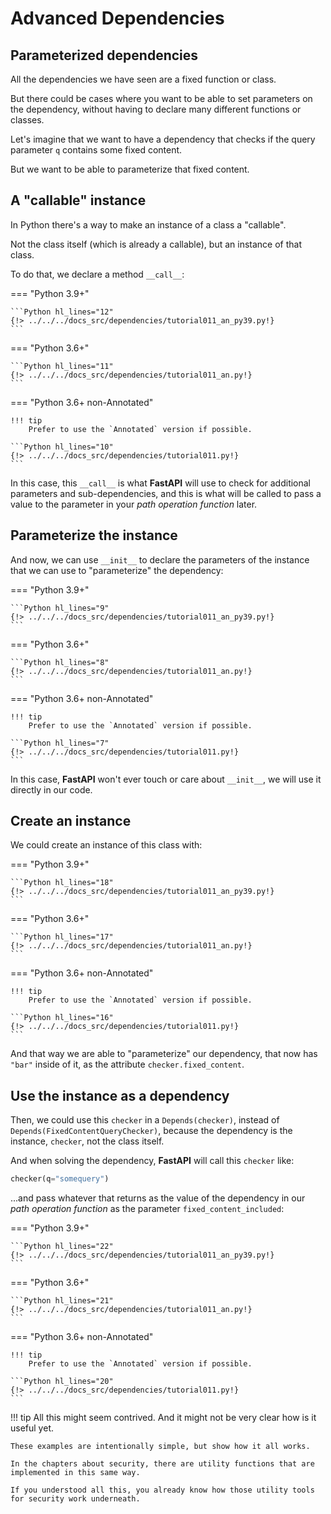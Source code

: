 # Advanced Dependencies

## Parameterized dependencies

All the dependencies we have seen are a fixed function or class.

But there could be cases where you want to be able to set parameters on the dependency, without having to declare many different functions or classes.

Let's imagine that we want to have a dependency that checks if the query parameter `q` contains some fixed content.

But we want to be able to parameterize that fixed content.

## A "callable" instance

In Python there's a way to make an instance of a class a "callable".

Not the class itself (which is already a callable), but an instance of that class.

To do that, we declare a method `__call__`:

=== "Python 3.9+"

    ```Python hl_lines="12"
    {!> ../../../docs_src/dependencies/tutorial011_an_py39.py!}
    ```

=== "Python 3.6+"

    ```Python hl_lines="11"
    {!> ../../../docs_src/dependencies/tutorial011_an.py!}
    ```

=== "Python 3.6+ non-Annotated"

    !!! tip
        Prefer to use the `Annotated` version if possible.

    ```Python hl_lines="10"
    {!> ../../../docs_src/dependencies/tutorial011.py!}
    ```

In this case, this `__call__` is what **FastAPI** will use to check for additional parameters and sub-dependencies, and this is what will be called to pass a value to the parameter in your *path operation function* later.

## Parameterize the instance

And now, we can use `__init__` to declare the parameters of the instance that we can use to "parameterize" the dependency:

=== "Python 3.9+"

    ```Python hl_lines="9"
    {!> ../../../docs_src/dependencies/tutorial011_an_py39.py!}
    ```

=== "Python 3.6+"

    ```Python hl_lines="8"
    {!> ../../../docs_src/dependencies/tutorial011_an.py!}
    ```

=== "Python 3.6+ non-Annotated"

    !!! tip
        Prefer to use the `Annotated` version if possible.

    ```Python hl_lines="7"
    {!> ../../../docs_src/dependencies/tutorial011.py!}
    ```

In this case, **FastAPI** won't ever touch or care about `__init__`, we will use it directly in our code.

## Create an instance

We could create an instance of this class with:

=== "Python 3.9+"

    ```Python hl_lines="18"
    {!> ../../../docs_src/dependencies/tutorial011_an_py39.py!}
    ```

=== "Python 3.6+"

    ```Python hl_lines="17"
    {!> ../../../docs_src/dependencies/tutorial011_an.py!}
    ```

=== "Python 3.6+ non-Annotated"

    !!! tip
        Prefer to use the `Annotated` version if possible.

    ```Python hl_lines="16"
    {!> ../../../docs_src/dependencies/tutorial011.py!}
    ```

And that way we are able to "parameterize" our dependency, that now has `"bar"` inside of it, as the attribute `checker.fixed_content`.

## Use the instance as a dependency

Then, we could use this `checker` in a `Depends(checker)`, instead of `Depends(FixedContentQueryChecker)`, because the dependency is the instance, `checker`, not the class itself.

And when solving the dependency, **FastAPI** will call this `checker` like:

```Python
checker(q="somequery")
```

...and pass whatever that returns as the value of the dependency in our *path operation function* as the parameter `fixed_content_included`:

=== "Python 3.9+"

    ```Python hl_lines="22"
    {!> ../../../docs_src/dependencies/tutorial011_an_py39.py!}
    ```

=== "Python 3.6+"

    ```Python hl_lines="21"
    {!> ../../../docs_src/dependencies/tutorial011_an.py!}
    ```

=== "Python 3.6+ non-Annotated"

    !!! tip
        Prefer to use the `Annotated` version if possible.

    ```Python hl_lines="20"
    {!> ../../../docs_src/dependencies/tutorial011.py!}
    ```

!!! tip
    All this might seem contrived. And it might not be very clear how is it useful yet.

    These examples are intentionally simple, but show how it all works.
    
    In the chapters about security, there are utility functions that are implemented in this same way.
    
    If you understood all this, you already know how those utility tools for security work underneath.
